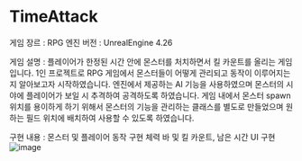 # TimeAttack
게임 장르 : RPG
엔진 버전 : UnrealEngine 4.26

게임 설명 :
플레이어가 한정된 시간 안에 몬스터를 처치하면서 킬 카운트를 올리는 게임입니다.
1인 프로젝트로 RPG 게임에서 몬스터들이 어떻게 관리되고 동작이 이루어지는지  알아보고자 시작하였습니다.
엔진에서 제공하는 AI 기능을 사용하였으며 몬스터의 시야에 플레이어가 보일 시 추격하여 공격하도록 하였습니다.
게임 내에서 몬스터 spawn 위치를 용이하게 하기 위해서 몬스터의 기능을 관리하는 클래스를 별도로 만들었으며
원하는 필드 위치에 배치하여 사용할 수 있도록 하였습니다.

구현 내용 :
몬스터 및 플레이어 동작 구현
 체력 바 및 킬 카운트, 남은 시간 UI 구현
![image](https://user-images.githubusercontent.com/22042407/124606277-b1deb780-dea7-11eb-8ce0-5efd78c7f9df.png)
